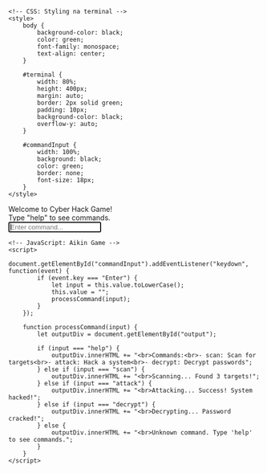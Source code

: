 <!DOCTYPE html>
<html lang="en">
<head>
    <meta charset="UTF-8">
    <meta name="viewport" content="width=device-width, initial-scale=1.0">
    <title>Hacking Simulation Game</title>
    
    <!-- CSS: Styling na terminal -->
    <style>
        body {
            background-color: black;
            color: green;
            font-family: monospace;
            text-align: center;
        }

        #terminal {
            width: 80%;
            height: 400px;
            margin: auto;
            border: 2px solid green;
            padding: 10px;
            background-color: black;
            overflow-y: auto;
        }

        #commandInput {
            width: 100%;
            background: black;
            color: green;
            border: none;
            font-size: 18px;
        }
    </style>
</head>
<body>
    <div id="terminal">
        <div id="output">Welcome to Cyber Hack Game!<br>Type "help" to see commands.</div>
        <input type="text" id="commandInput" placeholder="Enter command..." autofocus>
    </div>

    <!-- JavaScript: Aikin Game -->
    <script>
        document.getElementById("commandInput").addEventListener("keydown", function(event) {
            if (event.key === "Enter") {
                let input = this.value.toLowerCase();
                this.value = "";
                processCommand(input);
            }
        });

        function processCommand(input) {
            let outputDiv = document.getElementById("output");

            if (input === "help") {
                outputDiv.innerHTML += "<br>Commands:<br>- scan: Scan for targets<br>- attack: Hack a system<br>- decrypt: Decrypt passwords";
            } else if (input === "scan") {
                outputDiv.innerHTML += "<br>Scanning... Found 3 targets!";
            } else if (input === "attack") {
                outputDiv.innerHTML += "<br>Attacking... Success! System hacked!";
            } else if (input === "decrypt") {
                outputDiv.innerHTML += "<br>Decrypting... Password cracked!";
            } else {
                outputDiv.innerHTML += "<br>Unknown command. Type 'help' to see commands.";
            }
        }
    </script>
</body>
</html>